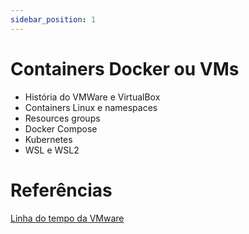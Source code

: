 ```yaml
---
sidebar_position: 1
---
```


# Containers Docker ou VMs

- História do VMWare e VirtualBox
- Containers Linux e namespaces
- Resources groups
- Docker Compose
- Kubernetes
- WSL e WSL2

# Referências

[Linha do tempo da VMware](https://www.vmware.com/br/timeline.html#:~:text=O%20primeiro%20produto%20traz%20liberdade,1.0%2C%20na%20DEMO%20de%201999.)
